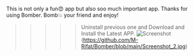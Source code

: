 This is not only a fun😍 app but also soo much important app.
Thanks for using Bomber.
Bomb💥 your friend and enjoy!


>>>>> Uninstall previous one and Download and Install the Latest APP.
![Screenshot](https://github.com/M-Rifat/Bomber/blob/main/Screenshot_1.jpg)
(https://github.com/M-Rifat/Bomber/blob/main/Screenshot_2.jpg)

